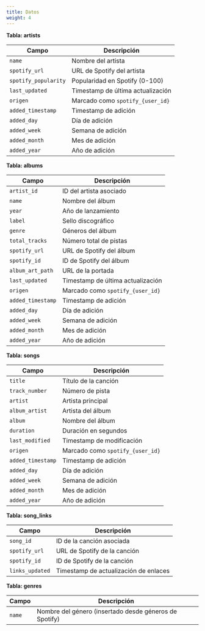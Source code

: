 ```yaml
---
title: Datos
weight: 4
---
```


**Tabla: artists**

|Campo|Descripción|
|---|---|
|`name`|Nombre del artista|
|`spotify_url`|URL de Spotify del artista|
|`spotify_popularity`|Popularidad en Spotify (0-100)|
|`last_updated`|Timestamp de última actualización|
|`origen`|Marcado como `spotify_{user_id}`|
|`added_timestamp`|Timestamp de adición|
|`added_day`|Día de adición|
|`added_week`|Semana de adición|
|`added_month`|Mes de adición|
|`added_year`|Año de adición|

**Tabla: albums**

|Campo|Descripción|
|---|---|
|`artist_id`|ID del artista asociado|
|`name`|Nombre del álbum|
|`year`|Año de lanzamiento|
|`label`|Sello discográfico|
|`genre`|Géneros del álbum|
|`total_tracks`|Número total de pistas|
|`spotify_url`|URL de Spotify del álbum|
|`spotify_id`|ID de Spotify del álbum|
|`album_art_path`|URL de la portada|
|`last_updated`|Timestamp de última actualización|
|`origen`|Marcado como `spotify_{user_id}`|
|`added_timestamp`|Timestamp de adición|
|`added_day`|Día de adición|
|`added_week`|Semana de adición|
|`added_month`|Mes de adición|
|`added_year`|Año de adición|

**Tabla: songs**

|Campo|Descripción|
|---|---|
|`title`|Título de la canción|
|`track_number`|Número de pista|
|`artist`|Artista principal|
|`album_artist`|Artista del álbum|
|`album`|Nombre del álbum|
|`duration`|Duración en segundos|
|`last_modified`|Timestamp de modificación|
|`origen`|Marcado como `spotify_{user_id}`|
|`added_timestamp`|Timestamp de adición|
|`added_day`|Día de adición|
|`added_week`|Semana de adición|
|`added_month`|Mes de adición|
|`added_year`|Año de adición|

**Tabla: song_links**

|Campo|Descripción|
|---|---|
|`song_id`|ID de la canción asociada|
|`spotify_url`|URL de Spotify de la canción|
|`spotify_id`|ID de Spotify de la canción|
|`links_updated`|Timestamp de actualización de enlaces|

**Tabla: genres**

|Campo|Descripción|
|---|---|
|`name`|Nombre del género (insertado desde géneros de Spotify)|
